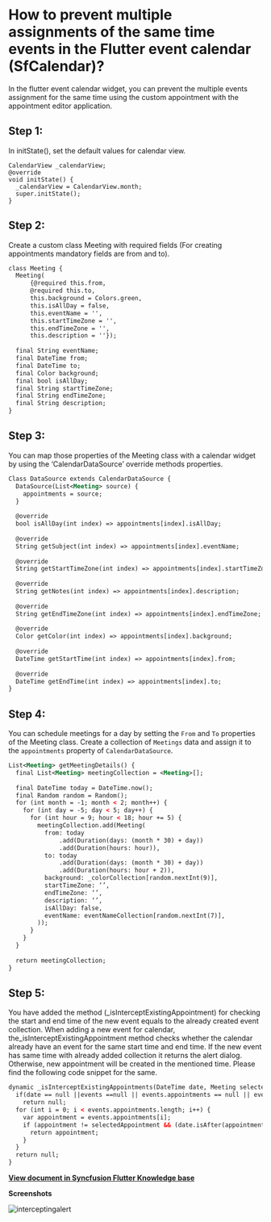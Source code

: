 # How to prevent multiple assignments of the same time events in the Flutter event calendar (SfCalendar)?

In the flutter event calendar widget, you can prevent the multiple events assignment for the same time using the custom appointment with the appointment editor application.

## Step 1:
In initState(), set the default values for calendar view.

```mxl
CalendarView _calendarView;
@override
void initState() {
  _calendarView = CalendarView.month;
  super.initState();
}
```
 

## Step 2:
Create a custom class Meeting with required fields (For creating appointments mandatory fields are from and to).

```xml
class Meeting {
  Meeting(
      {@required this.from,
      @required this.to,
      this.background = Colors.green,
      this.isAllDay = false,
      this.eventName = '',
      this.startTimeZone = '',
      this.endTimeZone = '',
      this.description = ''});
 
  final String eventName;
  final DateTime from;
  final DateTime to;
  final Color background;
  final bool isAllDay;
  final String startTimeZone;
  final String endTimeZone;
  final String description;
}
```
## Step 3:
You can map those properties of the Meeting class with a calendar widget by using the ‘CalendarDataSource’ override methods properties.

```xml
Class DataSource extends CalendarDataSource {
  DataSource(List<Meeting> source) {
    appointments = source;
  }
 
  @override
  bool isAllDay(int index) => appointments[index].isAllDay;
 
  @override
  String getSubject(int index) => appointments[index].eventName;
 
  @override
  String getStartTimeZone(int index) => appointments[index].startTimeZone;
 
  @override
  String getNotes(int index) => appointments[index].description;
 
  @override
  String getEndTimeZone(int index) => appointments[index].endTimeZone;
 
  @override
  Color getColor(int index) => appointments[index].background;
 
  @override
  DateTime getStartTime(int index) => appointments[index].from;
 
  @override
  DateTime getEndTime(int index) => appointments[index].to;
}
```
 

## Step 4:
You can schedule meetings for a day by setting the `From` and `To` properties of the Meeting class. Create a collection of `Meetings`  data and assign it to the `appointments` property of `CalendarDataSource`.

```xml
List<Meeting> getMeetingDetails() {
  final List<Meeting> meetingCollection = <Meeting>[];
 
  final DateTime today = DateTime.now();
  final Random random = Random();
  for (int month = -1; month < 2; month++) {
    for (int day = -5; day < 5; day++) {
      for (int hour = 9; hour < 18; hour += 5) {
        meetingCollection.add(Meeting(
          from: today
              .add(Duration(days: (month * 30) + day))
              .add(Duration(hours: hour)),
          to: today
              .add(Duration(days: (month * 30) + day))
              .add(Duration(hours: hour + 2)),
          background: _colorCollection[random.nextInt(9)],
          startTimeZone: ‘’,
          endTimeZone: ‘’,
          description: ‘’,
          isAllDay: false,
          eventName: eventNameCollection[random.nextInt(7)],
        ));
      }
    }
  }
 
  return meetingCollection;
}
```
## Step 5:
You have added the method (_isInterceptExistingAppointment) for checking the start and end time of the new event equals to the already created event collection. When adding a new event for calendar, the_isInterceptExistingAppointment method checks whether the calendar already have an event for the same start time and end time. If the new event has same time with already added collection it returns the alert dialog. Otherwise, new appointment will be created in the mentioned time. Please find the following code snippet for the same.

```xml
dynamic _isInterceptExistingAppointments(DateTime date, Meeting selectedAppointment) {
  if(date == null ||events ==null || events.appointments == null || events.appointments.isEmpty)
    return null;
  for (int i = 0; i < events.appointments.length; i++) {
    var appointment = events.appointments[i];
    if (appointment != selectedAppointment && (date.isAfter(appointment.from) || _isSameDateTime(date, appointment.from)) && date.isBefore(appointment.to)) {
      return appointment;
    }
  }
  return null;
}
```
**[View document in Syncfusion Flutter Knowledge base](https://www.syncfusion.com/kb/11411/how-to-prevent-multiple-assignments-of-the-same-time-events-in-the-flutter-event-calendar)**

**Screenshots**

![interceptingalert](http://www.syncfusion.com/uploads/user/kb/flut/flut-789/flut-789_img1.png)
